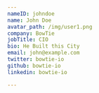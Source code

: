 ```yaml
---
nameID: johndoe
name: John Doe
avatar_path: /img/user1.png
company: BowTie
jobTitle: CIO
bio: He Built this City
email: john@example.com
twitter: bowtie-io
github: bowtie-io
linkedin: bowtie-io

---
```

